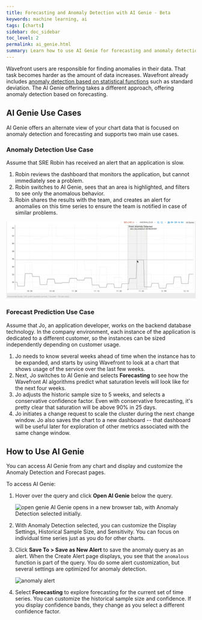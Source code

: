```yaml
---
title: Forecasting and Anomaly Detection with AI Genie - Beta
keywords: machine learning, ai
tags: [charts]
sidebar: doc_sidebar
toc_level: 2
permalink: ai_genie.html
summary: Learn how to use AI Genie for forecasting and anomaly detection
---
```


Wavefront users are responsible for finding anomalies in their data. That task becomes harder as the amount of data increases. Wavefront already includes [anomaly detection based on statistical functions](https://docs.wavefront.com/query_language_statistical_functions_anomalies.html) such as standard deviation. The AI Genie offering takes a different approach, offering anomaly detection based on forecasting.

## AI Genie Use Cases

AI Genie offers an alternate view of your chart data that is focused on anomaly detection and forecasting and supports two main use cases.

### Anomaly Detection Use Case

Assume that SRE Robin has received an alert that an application is slow.
1. Robin reviews the dashboard that monitors the application, but cannot immediately see a problem.
2. Robin switches to AI Genie, sees that an area is highlighted, and filters to see only the anomalous behavior.
3. Robin shares the results with the team, and creates an alert for anomalies on this time series to ensure the team is notified in case of similar problems.

![anomaly intro](images/anomaly_simple.png)

### Forecast Prediction Use Case

Assume that Jo, an application developer, works on the backend database technology. In the company environment, each instance of the application is dedicated to a different customer, so the instances can be sized independently depending on customer usage.

1. Jo needs to know several weeks ahead of time when the instance has to be expanded, and starts by using Wavefront to look at a chart that shows usage of the service over the last few weeks.
2. Next, Jo switches to AI Genie and selects **Forecasting** to see how the Wavefront AI algorithms predict what saturation levels will look like for the next four weeks.
3. Jo adjusts the historic sample size to 5 weeks, and selects a conservative confidence factor. Even with conservative forecasting, it's pretty clear that saturation will be above 90% in 25 days.
4. Jo initiates a change request to scale the cluster during the next change window. Jo also saves the chart to a new dashboard -- that dashboard will be useful later for exploration of other metrics associated with the same change window.

## How to Use AI Genie

You can access AI Genie from any chart and display and customize the Anomaly Detection and Forecast pages.

To access AI Genie:
1. Hover over the query and click **Open AI Genie** below the query.

   ![open genie](images/open_ai_geniepng.png)
   AI Genie opens in a new browser tab, with Anomaly Detection selected initially.
2. With Anomaly Detection selected, you can customize the Display Settings, Historical Sample Size, and Sensitivity. You can focus on individual time series just as you do for other charts.
3. Click **Save To > Save as New Alert** to save the anomaly query as an alert.
   When the Create Alert page displays, you see that the `anomalous` function is part of the query. You do some alert customization, but several settings are optimized for anomaly detection.

   ![anomaly alert](images/anomaly_save_as_alert.png)
3. Select **Forecasting** to explore forecasting for the current set of time series. You can customize the historical sample size and confidence. If you display confidence bands, they change as you select a different confidence factor.
